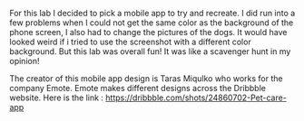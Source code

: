 For this lab I decided to pick a mobile app to try and recreate. I did run into a few problems when I could not get the same color as the background of the phone screen, I also had to change the pictures of the dogs. It would have looked weird if i tried to use the screenshot with a different color background. But this lab was overall fun! It was like a scavenger hunt in my opinion!

The creator of this mobile app design is Taras Miqulko who works for the company Emote. Emote makes different designs across the Dribbble website. 
Here is the link : https://dribbble.com/shots/24860702-Pet-care-app
